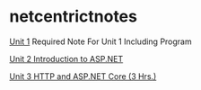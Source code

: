 # netcentrictnotes

[Unit 1](https://docs.google.com/document/d/1v36e0hvM9ep3qB4x3ZpzaWBqAHDL8zGicQ02dKQSRbk/edit?usp=sharing) Required Note For Unit 1 Including Program

[Unit 2 Introduction to ASP.NET](https://docs.google.com/document/d/1swbpTzCFAwC3YzjKvVIOFwzCWLclMUilxLrCp5T1Kg8/edit?usp=sharing)

[Unit 3 HTTP and ASP.NET Core (3 Hrs.)](https://docs.google.com/document/d/17436651j6ZUprBf2WWtNni3u-zkT6NFStWRvGnDdbQQ/edit?usp=sharing)
